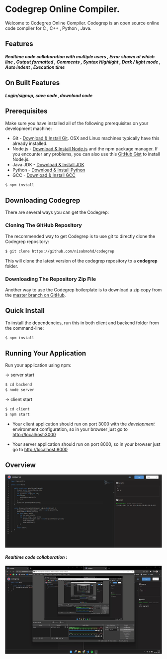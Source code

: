 # Codegrep Online Compiler.
Welcome to Codegrep Online Compiler.
Codegrep is an open source online code compiler for C , C++ , Python , Java.
<!-- ##### aws deploted link : http://3.73.119.14:3000 -->
##  Features 
##### *Realtime code collaboration with multiple users* , Error shown at which line ,  Output formatted , Comments , Syntax Highlight , Dark / light mode , Auto indent , Execution time

## On Built Features
##### Login/signup, save code ,download code


## Prerequisites
Make sure you have installed all of the following prerequisites on your development machine:
* Git - [Download & Install Git](https://git-scm.com/downloads). OSX and Linux machines typically have this already installed.
* Node.js - [Download & Install Node.js](https://nodejs.org/en/download/) and the npm package manager. If you encounter any problems, you can also use this [GitHub Gist](https://gist.github.com/isaacs/579814) to install Node.js.
* Java JDK - [Download & Install JDK](https://www.oracle.com/java/technologies/downloads/)
* Python - [Download & Install Python](https://www.python.org/downloads/)
* GCC - [Download & Install GCC](https://sourceforge.net/projects/mingw/)

```bash
$ npm install 
```

## Downloading Codegrep
There are several ways you can get the Codegrep:

### Cloning The GitHub Repository
The recommended way to get Codegrep is to use git to directly clone the Codegrep repository:

```bash
$ git clone https://github.com/nisabmohd/codegrep
```

This will clone the latest version of the codegrep repository to a **codegrep** folder.

### Downloading The Repository Zip File
Another way to use the Codegrep boilerplate is to download a zip copy from the [master branch on GitHub](https://github.com/nisabmohd/codegrep/archive/refs/heads/master.zip).



## Quick Install
To install the dependencies, run this in both client and backend folder from the command-line:
```bash
$ npm install
```


## Running Your Application

Run your application using npm:

&#8594; server start
```bash
$ cd backend
$ node server
```

&#8594; client start
```bash
$ cd client
$ npm start
```



* Your client application should run on port 3000 with the *development* environment configuration, so in your browser just go to [http://localhost:3000](http://localhost:3000)

* Your server application should run on port 8000, so in your browser just go to [http://localhost:8000](http://localhost:3000)


## Overview
<img src="./images/1.png">

#### *Realtime code collaboration* : 
<img src="./images/videoimg.gif">


